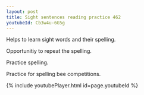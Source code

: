 ```yaml
---
layout: post
title: Sight sentences reading practice 462
youtubeId: Cb3w4u-6G5g
---
```

 
 
Helps to learn sight words and their spelling.

Opportunitiy to repeat the spelling. 

Practice spelling. 
 
Practice for spelling bee competitions. 
 
{% include youtubePlayer.html id=page.youtubeId %}
 
 
